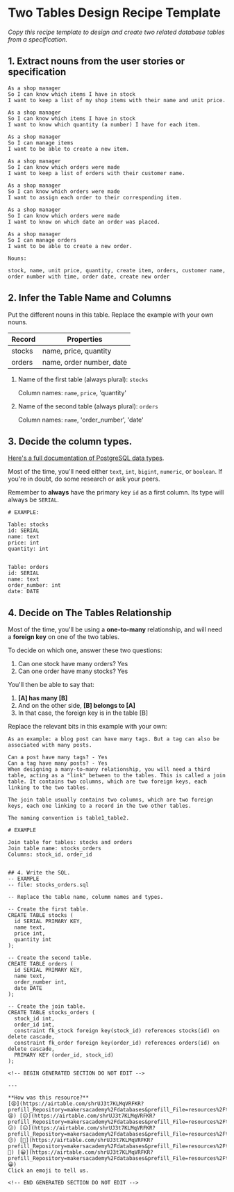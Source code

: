 # Two Tables Design Recipe Template

_Copy this recipe template to design and create two related database tables from a specification._

## 1. Extract nouns from the user stories or specification

```
As a shop manager
So I can know which items I have in stock
I want to keep a list of my shop items with their name and unit price.

As a shop manager
So I can know which items I have in stock
I want to know which quantity (a number) I have for each item.

As a shop manager
So I can manage items
I want to be able to create a new item.

As a shop manager
So I can know which orders were made
I want to keep a list of orders with their customer name.

As a shop manager
So I can know which orders were made
I want to assign each order to their corresponding item.

As a shop manager
So I can know which orders were made
I want to know on which date an order was placed. 

As a shop manager
So I can manage orders
I want to be able to create a new order.
```

```
Nouns:

stock, name, unit price, quantity, create item, orders, customer name, order number with time, order date, create new order
```

## 2. Infer the Table Name and Columns

Put the different nouns in this table. Replace the example with your own nouns.

| Record                | Properties          |
| --------------------- | ------------------  |
| stocks                | name, price, quantity
| orders                | name, order number, date

1. Name of the first table (always plural): `stocks` 

    Column names: `name`, `price`, 'quantity'

2. Name of the second table (always plural): `orders` 

    Column names: `name`, 'order_number', 'date'

## 3. Decide the column types.

[Here's a full documentation of PostgreSQL data types](https://www.postgresql.org/docs/current/datatype.html).

Most of the time, you'll need either `text`, `int`, `bigint`, `numeric`, or `boolean`. If you're in doubt, do some research or ask your peers.

Remember to **always** have the primary key `id` as a first column. Its type will always be `SERIAL`.

```
# EXAMPLE:

Table: stocks
id: SERIAL
name: text
price: int
quantity: int


Table: orders
id: SERIAL
name: text
order_number: int
date: DATE
```

## 4. Decide on The Tables Relationship

Most of the time, you'll be using a **one-to-many** relationship, and will need a **foreign key** on one of the two tables.

To decide on which one, answer these two questions:

1. Can one stock have many orders? Yes
2. Can one order have many stocks? Yes

You'll then be able to say that:

1. **[A] has many [B]**
2. And on the other side, **[B] belongs to [A]**
3. In that case, the foreign key is in the table [B]

Replace the relevant bits in this example with your own:

```
As an example: a blog post can have many tags. But a tag can also be associated with many posts.

Can a post have many tags? - Yes
Can a tag have many posts? - Yes
When designing a many-to-many relationship, you will need a third table, acting as a "link" between to the tables. This is called a join table. It contains two columns, which are two foreign keys, each linking to the two tables.

The join table usually contains two columns, which are two foreign keys, each one linking to a record in the two other tables.

The naming convention is table1_table2.

# EXAMPLE

Join table for tables: stocks and orders
Join table name: stocks_orders
Columns: stock_id, order_id


## 4. Write the SQL.
-- EXAMPLE
-- file: stocks_orders.sql

-- Replace the table name, columm names and types.

-- Create the first table.
CREATE TABLE stocks (
  id SERIAL PRIMARY KEY,
  name text,
  price int,
  quantity int
);

-- Create the second table.
CREATE TABLE orders (
  id SERIAL PRIMARY KEY,
  name text,
  order_number int,
  date DATE
);

-- Create the join table.
CREATE TABLE stocks_orders (
  stock_id int,
  order_id int,
  constraint fk_stock foreign key(stock_id) references stocks(id) on delete cascade,
  constraint fk_order foreign key(order_id) references orders(id) on delete cascade,
  PRIMARY KEY (order_id, stock_id)
);

<!-- BEGIN GENERATED SECTION DO NOT EDIT -->

---

**How was this resource?**  
[😫](https://airtable.com/shrUJ3t7KLMqVRFKR?prefill_Repository=makersacademy%2Fdatabases&prefill_File=resources%2Ftwo_table_design_recipe_template.md&prefill_Sentiment=😫) [😕](https://airtable.com/shrUJ3t7KLMqVRFKR?prefill_Repository=makersacademy%2Fdatabases&prefill_File=resources%2Ftwo_table_design_recipe_template.md&prefill_Sentiment=😕) [😐](https://airtable.com/shrUJ3t7KLMqVRFKR?prefill_Repository=makersacademy%2Fdatabases&prefill_File=resources%2Ftwo_table_design_recipe_template.md&prefill_Sentiment=😐) [🙂](https://airtable.com/shrUJ3t7KLMqVRFKR?prefill_Repository=makersacademy%2Fdatabases&prefill_File=resources%2Ftwo_table_design_recipe_template.md&prefill_Sentiment=🙂) [😀](https://airtable.com/shrUJ3t7KLMqVRFKR?prefill_Repository=makersacademy%2Fdatabases&prefill_File=resources%2Ftwo_table_design_recipe_template.md&prefill_Sentiment=😀)  
Click an emoji to tell us.

<!-- END GENERATED SECTION DO NOT EDIT -->